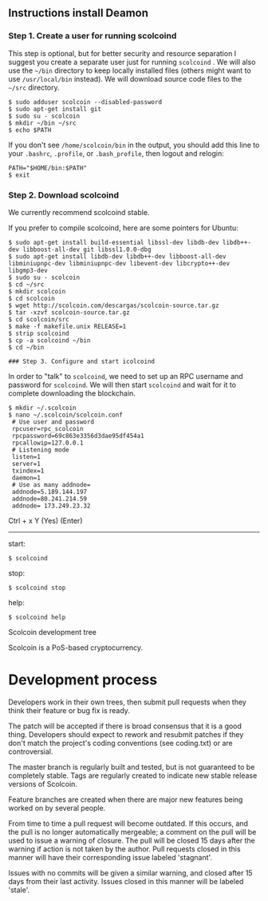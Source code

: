 
Instructions install Deamon
----------------------------

### Step 1. Create a user for running scolcoind
This step is optional, but for better security and resource separation I
suggest you create a separate user just for running `scolcoind` .
We will also use the `~/bin` directory to keep locally installed files
(others might want to use `/usr/local/bin` instead). We will download source
code files to the `~/src` directory.

    $ sudo adduser scolcoin --disabled-password
    $ sudo apt-get install git
    $ sudo su - scolcoin
    $ mkdir ~/bin ~/src
    $ echo $PATH

If you don't see `/home/scolcoin/bin` in the output, you should add this line
to your `.bashrc`, `.profile`, or `.bash_profile`, then logout and relogin:

    PATH="$HOME/bin:$PATH"
    $ exit

### Step 2. Download scolcoind

We currently recommend scolcoind stable.

If you prefer to compile scolcoind, here are some pointers for Ubuntu:

    $ sudo apt-get install build-essential libssl-dev libdb-dev libdb++-dev libboost-all-dev git libssl1.0.0-dbg
    $ sudo apt-get install libdb-dev libdb++-dev libboost-all-dev libminiupnpc-dev libminiupnpc-dev libevent-dev libcrypto++-dev libgmp3-dev
    $ sudo su - scolcoin
    $ cd ~/src 
    $ mkdir scolcoin
    $ cd scolcoin
    $ wget http://scolcoin.com/descargas/scolcoin-source.tar.gz
    $ tar -xzvf scolcoin-source.tar.gz
    $ cd scolcoin/src
    $ make -f makefile.unix RELEASE=1
    $ strip scolcoind
    $ cp -a scolcoind ~/bin
    $ cd ~/bin
    
    ### Step 3. Configure and start icolcoind

In order to "talk" to `scolcoind`, we need to set up an RPC
username and password for `scolcoind`. We will then start `scolcoind` and
wait for it to complete downloading the blockchain.

    $ mkdir ~/.scolcoin
    $ nano ~/.scolcoin/scolcoin.conf
     # Use user and password
     rpcuser=rpc_scolcoin
     rpcpassword=69c863e3356d3dae95df454a1
     rpcallowip=127.0.0.1
     # Listening mode
     listen=1
     server=1
     txindex=1
     daemon=1
     # Use as many addnode=
     addnode=5.189.144.197
     addnode=80.241.214.59
     addnode= 173.249.23.32

Ctrl + x
Y (Yes)
(Enter)

------------------------

start:

    $ scolcoind

stop:

    $ scolcoind stop
    
help:

    $ scolcoind help 
    
Scolcoin development tree

Scolcoin is a PoS-based cryptocurrency.

Development process
===========================

Developers work in their own trees, then submit pull requests when
they think their feature or bug fix is ready.

The patch will be accepted if there is broad consensus that it is a
good thing.  Developers should expect to rework and resubmit patches
if they don't match the project's coding conventions (see coding.txt)
or are controversial.

The master branch is regularly built and tested, but is not guaranteed
to be completely stable. Tags are regularly created to indicate new
stable release versions of Scolcoin.

Feature branches are created when there are major new features being
worked on by several people.

From time to time a pull request will become outdated. If this occurs, and
the pull is no longer automatically mergeable; a comment on the pull will
be used to issue a warning of closure. The pull will be closed 15 days
after the warning if action is not taken by the author. Pull requests closed
in this manner will have their corresponding issue labeled 'stagnant'.

Issues with no commits will be given a similar warning, and closed after
15 days from their last activity. Issues closed in this manner will be 
labeled 'stale'.    
